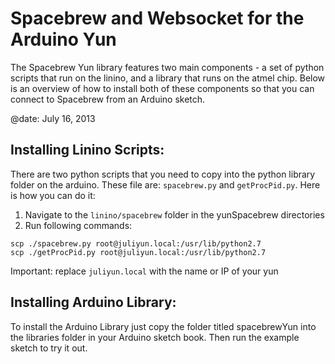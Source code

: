 # Spacebrew and Websocket for the Arduino Yun

The Spacebrew Yun library features two main components - a set of python scripts that run on the linino, and a library that runs on the atmel chip. Below is an overview of how to install both of these components so that you can connect to Spacebrew from an Arduino sketch.

@date:  July 16, 2013


## Installing Linino Scripts:
There are two python scripts that you need to copy into the python library folder on the arduino. These file are: `spacebrew.py` and `getProcPid.py`. Here is how you can do it:
  
1. Navigate to the `linino/spacebrew` folder in the yunSpacebrew directories  
2. Run following commands:  
  
```
scp ./spacebrew.py root@juliyun.local:/usr/lib/python2.7
scp ./getProcPid.py root@juliyun.local:/usr/lib/python2.7
```
  
Important: replace `juliyun.local` with the name or IP of your yun  

## Installing Arduino Library:
To install the Arduino Library just copy the folder titled spacebrewYun into the libraries folder in your Arduino sketch book. Then run the example sketch to try it out.

